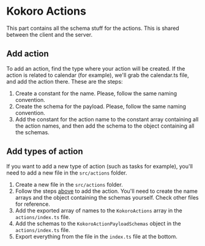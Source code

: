 # Kokoro Actions

This part contains all the schema stuff for the actions. This is shared between the client and the server.

## Add action

To add an action, find the type where your action will be created. If the action is related to calendar (for example), we'll grab the calendar.ts file, and add the action there. These are the steps:

1. Create a constant for the name. Please, follow the same naming convention.
2. Create the schema for the payload. Please, follow the same naming convention.
3. Add the constant for the action name to the constant array containing all the action names, and then add the schema to the object containing all the schemas.

## Add types of action

If you want to add a new type of action (such as tasks for example), you'll need to add a new file in the `src/actions` folder.

1. Create a new file in the `src/actions` folder.
2. Follow the steps [above](#add-action) to add the action. You'll need to create the name arrays and the object containing the schemas yourself. Check other files for reference.
3. Add the exported array of names to the `KokoroActions` array in the `actions/index.ts` file.
4. Add the schemas to the `KokoroActionPayloadSchemas` object in the `actions/index.ts` file.
5. Export everything from the file in the `index.ts` file at the bottom.
